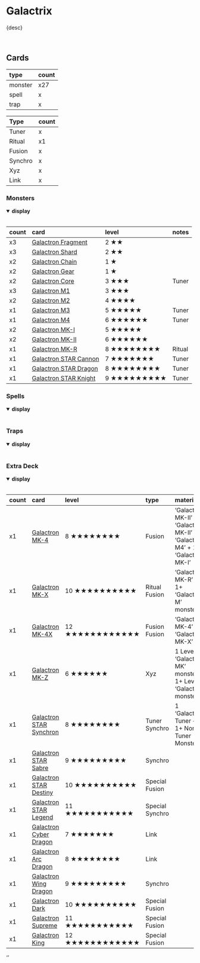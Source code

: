 # Galactrix

{desc}


<br>


## Cards

| type | count |
| :--- | :---- |
| monster | x27 |
| spell | x |
| trap | x |

| Type | count |
| :--- | :---- |
| Tuner | x |
| Ritual | x1 |
| Fusion | x |
| Synchro | x |
| Xyz | x |
| Link | x |

### Monsters

<details open>
  <summary> <b> display </b> </summary> <br>

| count | card | level | notes |
| :---- | :--- | :---- | :---- |
| x3 | [Galactron Fragment](../cards/Galactron%20.md) | 2 ★★ | |
| x3 | [Galactron Shard](../cards/Galactron%20.md) | 2 ★★ | |
| x2 | [Galactron Chain](../cards/Galactron%20.md) | 1 ★ | |
| x2 | [Galactron Gear](../cards/Galactron%20.md) | 1 ★ | |
| x2 | [Galactron Core](../cards/Galactron%20.md) | 3 ★★★ | Tuner |
| x3 | [Galactron M1](../cards/Galactron%20.md) | 3 ★★★ | |
| x2 | [Galactron M2](../cards/Galactron%20.md) | 4 ★★★★ | |
| x1 | [Galactron M3](../cards/Galactron%20.md) | 5 ★★★★★ | Tuner |
| x1 | [Galactron M4](../cards/Galactron%20.md) | 6 ★★★★★★ | Tuner |
| x2 | [Galactron MK-I](../cards/Galactron%20.md) | 5 ★★★★★ | |
| x2 | [Galactron MK-II](../cards/Galactron%20.md) | 6 ★★★★★★ | |
| x1 | [Galactron MK-R](../cards/Galactron%20.md) | 8 ★★★★★★★★ | Ritual |
| x1 | [Galactron STAR Cannon](../cards/Galactron%20.md) | 7 ★★★★★★★ | Tuner |
| x1 | [Galactron STAR Dragon](../cards/Galactron%20.md) | 8 ★★★★★★★★ | Tuner |
| x1 | [Galactron STAR Knight](../cards/Galactron%20.md) | 9 ★★★★★★★★★ | Tuner |

</details>

### Spells

<details open>
  <summary> <b> display </b> </summary> <br>



</details>

### Traps

<details open>
  <summary> <b> display </b> </summary> <br>



</details>

### Extra Deck

<details open>
  <summary> <b> display </b> </summary> <br>

| count | card | level | type | material | notes |
| :---- | :--- | :---- | :--- | :------- | :---- |
| x1 | [Galactron MK-4](../cards/Galactron%20.md) | 8 ★★★★★★★★ | Fusion | ‘Galactron MK-II’ + ‘Galactron MK-II’ OR <br> ‘Galactron M4’ + 1 ‘Galactron MK-I’ | |
| x1 | [Galactron MK-X](../cards/Galactron%20.md) | 10 ★★★★★★★★★★ | Ritual Fusion | ‘Galactron MK-R’ + 1+ ‘Galactron M’ monsters | |
| x1 | [Galactron MK-4X](../cards/Galactron%20.md) | 12 ★★★★★★★★★★★★ | Fusion Fusion | ‘Galactron MK-4’ + ‘Galactron MK-X’ | |
| x1 | [Galactron MK-Z](../cards/Galactron%20.md) | 6 ★★★★★★ | Xyz | 1 Level 6 ‘Galactron MK’ monster + 1+ Level 6 ‘Galactron’ monsters |
| x1 | [Galactron STAR Synchron](../cards/Galactron%20.md) | 8 ★★★★★★★★ | Tuner Synchro | 1 ‘Galactron’ Tuner + 1+ Non-Tuner Monsters | |
| x1 | [Galactron STAR Sabre](../cards/Galactron%20.md) | 9 ★★★★★★★★★ | Synchro | | |
| x1 | [Galactron STAR Destiny](../cards/Galactron%20.md) | 10 ★★★★★★★★★★ | Special Fusion | | |
| x1 | [Galactron STAR Legend](../cards/Galactron%20.md) | 11 ★★★★★★★★★★★ | Special Synchro | | |
| x1 | [Galactron Cyber Dragon](../cards/Galactron%20.md) | 7 ★★★★★★★ | Link | |
| x1 | [Galactron Arc Dragon](../cards/Galactron%20.md) | 8 ★★★★★★★★ | Link | |
| x1 | [Galactron Wing Dragon](../cards/Galactron%20.md) | 9 ★★★★★★★★★ | Synchro | |
| x1 | [Galactron Dark](../cards/Galactron%20.md) | 10 ★★★★★★★★★★ | Special Fusion | |
| x1 | [Galactron Supreme](../cards/Galactron%20.md) | 11 ★★★★★★★★★★★ | Special Fusion | |
| x1 | [Galactron King](../cards/Galactron%20.md) | 12 ★★★★★★★★★★★★ | Special Fusion | |

</details>
‘’